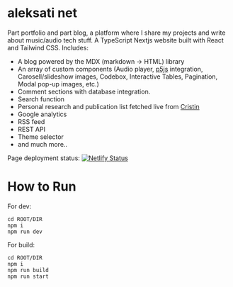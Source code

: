 # aleksati net

Part portfolio and part blog, a platform where I share my projects and write about music/audio tech stuff. A TypeScript Nextjs website built with React and Tailwind CSS. Includes:

- A blog powered by the MDX (markdown -> HTML) library
- An array of custom components (Audio player, [p5js](https://p5js.org) integration, Carosell/slideshow images, Codebox, Interactive Tables, Pagination, Modal pop-up images, etc.)
- Comment sections with database integration.
- Search function
- Personal research and publication list fetched live from [Cristin](https://wo.cristin.no/as/WebObjects/cristin.woa/wo/0.0.29.2)
- Google analytics
- RSS feed
- REST API
- Theme selector
- and much more..

Page deployment status:
[![Netlify Status](https://api.netlify.com/api/v1/badges/b980f54a-9d5a-42c4-81c3-6bcfde64ae60/deploy-status)](https://app.netlify.com/sites/aleksati/deploys)

# How to Run

For dev:

```
cd ROOT/DIR
npm i
npm run dev
```

For build:

```
cd ROOT/DIR
npm i
npm run build
npm run start
```
